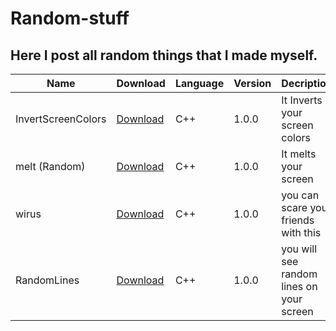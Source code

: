 # Random-stuff

## Here I post all random things that I made myself.

| Name  | Download  | Language  | Version  | Decription  |
| ------------- | ------------- | ------------- | ------------- | ------------- |
| InvertScreenColors  | [Download](http://test.nl "test")  | C++  | 1.0.0  | It Inverts your screen colors  |
| melt (Random)  | [Download](http://test.nl "test")  | C++  | 1.0.0  | It melts your screen  |
| wirus  | [Download](http://test.nl "test")  | C++  | 1.0.0  | you can scare your friends with this  | 
| RandomLines  | [Download](http://test.nl "test")  | C++  | 1.0.0  | you will see random lines on your screen  |
